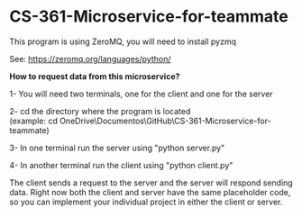 # CS-361-Microservice-for-teammate


This program is using ZeroMQ, you will need to install pyzmq

See: https://zeromq.org/languages/python/

<b>How to request data from this microservice?</b>

<p>1- You will need two terminals, one for the client and one for the server</p>
<p>2- cd the directory where the program is located</br>
(example: cd OneDrive\Documentos\GitHub\CS-361-Microservice-for-teammate)</p>
<p>3- In one terminal run the server using "python server.py"</p>
<p>4- In another terminal run the client using "python client.py"</p>
<p>The client sends a request to the server and the server will respond sending data. Right now both the client and server have the same placeholder code, so you can implement your individual project in either the client or server.</p>


